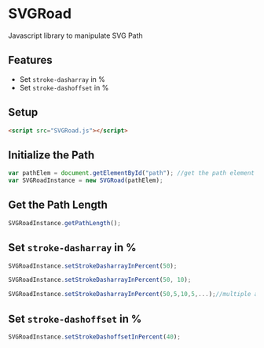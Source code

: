 # SVGRoad

Javascript library to manipulate SVG Path

## Features

* Set `stroke-dasharray` in %
* Set `stroke-dashoffset` in %

## Setup

```html
<script src="SVGRoad.js"></script>
```

## Initialize the Path

```javascript
var pathElem = document.getElementById("path"); //get the path element
var SVGRoadInstance = new SVGRoad(pathElem);
```

## Get the Path Length

```javascript
SVGRoadInstance.getPathLength();
```

## Set `stroke-dasharray` in %

```javascript
SVGRoadInstance.setStrokeDasharrayInPercent(50);
```

```javascript
SVGRoadInstance.setStrokeDasharrayInPercent(50, 10);
```

```javascript
SVGRoadInstance.setStrokeDasharrayInPercent(50,5,10,5,...);//multiple arguments
```

## Set `stroke-dashoffset` in %

```javascript
SVGRoadInstance.setStrokeDashoffsetInPercent(40);
```
